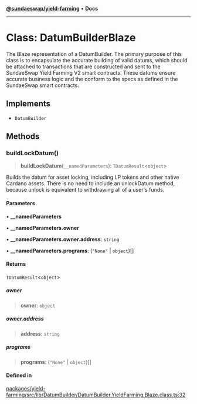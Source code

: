 [**@sundaeswap/yield-farming**](../../README.md) • **Docs**

***

# Class: DatumBuilderBlaze

The Blaze representation of a DatumBuilder. The primary purpose of this class
is to encapsulate the accurate building of valid datums, which should be attached
to transactions that are constructed and sent to the SundaeSwap Yield Farming V2
smart contracts. These datums ensure accurate business logic and the conform to the
specs as defined in the SundaeSwap smart contracts.

## Implements

- `DatumBuilder`

## Methods

### buildLockDatum()

> **buildLockDatum**(`__namedParameters`): `TDatumResult`\<`object`\>

Builds the datum for asset locking, including LP tokens and other
native Cardano assets. There is no need to include an unlockDatum
method, because unlock is equivalent to withdrawing all of a user's
funds.

#### Parameters

• **\_\_namedParameters**

• **\_\_namedParameters.owner**

• **\_\_namedParameters.owner.address**: `string`

• **\_\_namedParameters.programs**: (`"None"` \| `object`)[]

#### Returns

`TDatumResult`\<`object`\>

##### owner

> **owner**: `object`

##### owner.address

> **address**: `string`

##### programs

> **programs**: (`"None"` \| `object`)[]

#### Defined in

[packages/yield-farming/src/lib/DatumBuilder/DatumBuilder.YieldFarming.Blaze.class.ts:32](https://github.com/SundaeSwap-finance/sundae-sdk/blob/main/packages/yield-farming/src/lib/DatumBuilder/DatumBuilder.YieldFarming.Blaze.class.ts#L32)
